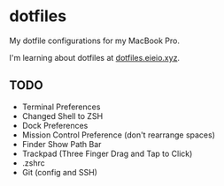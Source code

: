 # dotfiles
My dotfile configurations for my MacBook Pro.

I'm learning about dotfiles at [dotfiles.eieio.xyz](http://dotfiles.eieio.xyz).

## TODO
- Terminal Preferences
- Changed Shell to ZSH
- Dock Preferences
- Mission Control Preference (don't rearrange spaces)
- Finder Show Path Bar
- Trackpad (Three Finger Drag and Tap to Click)
- .zshrc
- Git (config and SSH)
